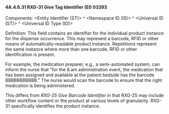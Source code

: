 #### 4A.4.6.31 RXG-31 Give Tag Identifier (EI) 03393

Components: &lt;Entity Identifier (ST)> ^ &lt;Namespace ID (IS)> ^ &lt;Universal ID (ST)> ^ &lt;Universal ID Type (ID)>

Definition: This field contains an identifier for the individual product instance for the dispense occurrence. This may represent a barcode, RFID or other means of automatically-readable product instance. Repetitions represent the same instance where more than one barcode, RFID or other identification is present.

For example, the medication preparer, e.g., a semi-automated system, can inform the nurse that "for the 8.am administration event, the medication that has been assigned and available at the patient bedside has the barcode BBBBBBBBBBB." The nurse would scan the barcode to ensure that the right medication is being administered.

This differs from _RXG-25 Give Barcode Identifier_ in that RXG-25 may include other workflow content or the product at various levels of granularity. RXG-31 specifically identifies the product instance.
